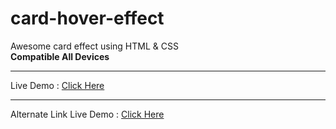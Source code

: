 # card-hover-effect
Awesome card effect using HTML &amp; CSS
<br>
<b>Compatible All Devices</b>
<hr>
Live Demo : <a href="https://affectionate-spence-a1fac1.netlify.app/" target="_blank" > Click Here </a>
<hr>
Alternate Link
Live Demo : <a href="https://hemant-bhat.github.io/card-hover-effect/" target="_blank" > Click Here </a>

